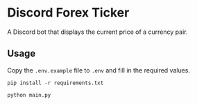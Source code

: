 # Discord Forex Ticker

A Discord bot that displays the current price of a currency pair.

## Usage

Copy the `.env.example` file to `.env` and fill in the required values.

`pip install -r requirements.txt`

`python main.py`